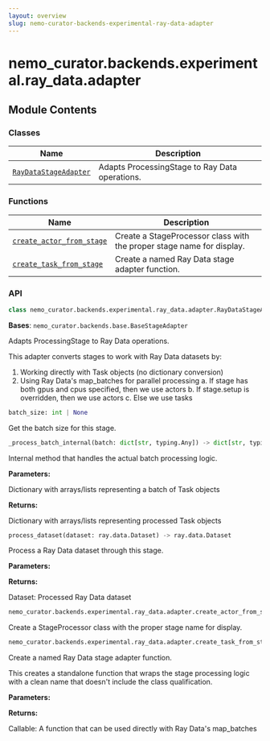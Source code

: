 ```yaml
---
layout: overview
slug: nemo-curator-backends-experimental-ray-data-adapter
---
```


# nemo_curator.backends.experimental.ray_data.adapter



## Module Contents

### Classes

| Name | Description |
|------|-------------|
| [`RayDataStageAdapter`](#nemo_curatorbackendsexperimentalray_dataadapterraydatastageadapter) | Adapts ProcessingStage to Ray Data operations. |

### Functions

| Name | Description |
|------|-------------|
| [`create_actor_from_stage`](#nemo_curatorbackendsexperimentalray_dataadaptercreate_actor_from_stage) | Create a StageProcessor class with the proper stage name for display. |
| [`create_task_from_stage`](#nemo_curatorbackendsexperimentalray_dataadaptercreate_task_from_stage) | Create a named Ray Data stage adapter function. |

### API

```python
class nemo_curator.backends.experimental.ray_data.adapter.RayDataStageAdapter(stage: nemo_curator.stages.base.ProcessingStage)
```

**Bases**: `nemo_curator.backends.base.BaseStageAdapter`

Adapts ProcessingStage to Ray Data operations.

This adapter converts stages to work with Ray Data datasets by:
1. Working directly with Task objects (no dictionary conversion)
2. Using Ray Data's map_batches for parallel processing
    a. If stage has both gpus and cpus specified, then we use actors
    b. If stage.setup is overridden, then we use actors
    c. Else we use tasks

```python
batch_size: int | None
```

Get the batch size for this stage.


```python
_process_batch_internal(batch: dict[str, typing.Any]) -> dict[str, typing.Any]
```

Internal method that handles the actual batch processing logic.

**Parameters:**

<ParamField path="batch" type="dict[str, typing.Any]">
  Dictionary with arrays/lists representing a batch of Task objects
</ParamField>

**Returns:**

Dictionary with arrays/lists representing processed Task objects


```python
process_dataset(dataset: ray.data.Dataset) -> ray.data.Dataset
```

Process a Ray Data dataset through this stage.

**Parameters:**

**Returns:**

Dataset: Processed Ray Data dataset


```python
nemo_curator.backends.experimental.ray_data.adapter.create_actor_from_stage(stage: nemo_curator.stages.base.ProcessingStage) -> type[nemo_curator.backends.experimental.ray_data.adapter.RayDataStageAdapter]
```

Create a StageProcessor class with the proper stage name for display.


```python
nemo_curator.backends.experimental.ray_data.adapter.create_task_from_stage(stage: nemo_curator.stages.base.ProcessingStage) -> collections.abc.Callable[[dict[str, typing.Any]], dict[str, typing.Any]]
```

Create a named Ray Data stage adapter function.

This creates a standalone function that wraps the stage processing logic
with a clean name that doesn't include the class qualification.

**Parameters:**

**Returns:**

Callable: A function that can be used directly with Ray Data's map_batches

